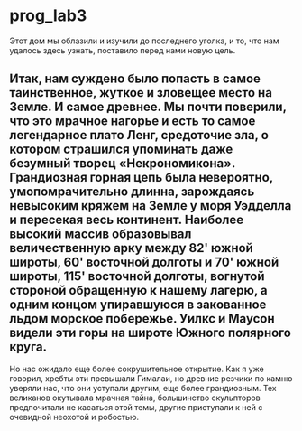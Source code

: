 # prog_lab3
Этот дом мы облазили и изучили до последнего уголка, и то, что нам удалось здесь узнать, поставило перед нами новую цель.

Итак, нам суждено было попасть в самое таинственное, жуткое и зловещее место на Земле. И самое древнее. 
Мы почти поверили, что это мрачное нагорье и есть то самое легендарное плато Ленг, средоточие зла, 
о котором страшился упоминать даже безумный творец «Некрономикона». Грандиозная горная цепь была невероятно, 
умопомрачительно длинна, зарождаясь невысоким кряжем на Земле у моря Уэдделла и пересекая весь континент. 
Наиболее высокий массив образовывал величественную арку между 82' южной широты, 60' восточной долготы и 70' южной широты, 
115' восточной долготы, вогнутой стороной обращенную к нашему лагерю, а одним концом упиравшуюся в закованное льдом морское побережье. 
Уилкс и Маусон видели эти горы на широте Южного полярного круга.
------------------------------------------------------------------------------------------------------------------------------------------
Но нас ожидало еще более сокрушительное открытие. Как я уже говорил, хребты эти превышали Гималаи, но древние резчики по камню 
уверяли нас, что они уступали другим, еще более грандиозным. Тех великанов окутывала мрачная тайна, большинство скульпторов предпочитали
не касаться этой темы, другие приступали к ней с очевидной неохотой и робостью.
